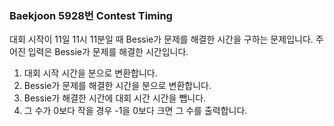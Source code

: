 ###  Baekjoon 5928번 Contest Timing

대회 시작이 11일 11시 11분일 때 Bessie가 문제를 해결한 시간을 구하는 문제입니다. 주어진 입력은 Bessie가 문제를 해결한 시간입니다.

1. 대회 시작 시간을 분으로 변환합니다.
2. Bessie가 문제를 해결한 시간을 분으로 변환합니다.
3. Bessie가 해결한 시간에 대회 시간 시간을 뺍니다.
4. 그 수가 0보다 작을 경우 -1을 0보다 크면 그 수를 출력합니다.